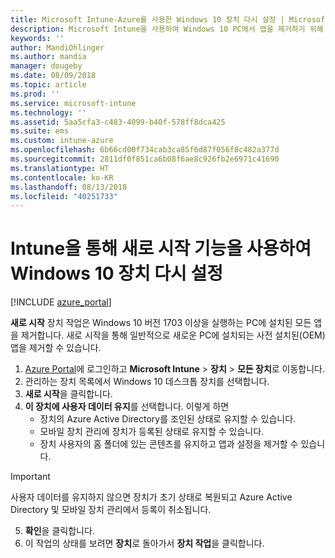 ```yaml
---
title: Microsoft Intune-Azure를 사용한 Windows 10 장치 다시 설정 | Microsoft Docs
description: Microsoft Intune을 사용하여 Windows 10 PC에서 앱을 제거하기 위해 새로 시작을 사용합니다.
keywords: ''
author: MandiOhlinger
ms.author: mandia
manager: dougeby
ms.date: 08/09/2018
ms.topic: article
ms.prod: ''
ms.service: microsoft-intune
ms.technology: ''
ms.assetid: 5aa5cfa3-c483-4099-b40f-578ff8dca425
ms.suite: ems
ms.custom: intune-azure
ms.openlocfilehash: 6b66cd00f734cab3ca85f6d87f056f8c482a377d
ms.sourcegitcommit: 2811df0f851ca6b08f6ae8c926fb2e6971c41690
ms.translationtype: HT
ms.contentlocale: ko-KR
ms.lasthandoff: 08/13/2018
ms.locfileid: "40251733"
---
```

# <a name="use-fresh-start-to-reset-windows-10-devices-with-intune"></a>Intune을 통해 새로 시작 기능을 사용하여 Windows 10 장치 다시 설정


[!INCLUDE [azure_portal](./includes/azure_portal.md)]

**새로 시작** 장치 작업은 Windows 10 버전 1703 이상을 실행하는 PC에 설치된 모든 앱을 제거합니다. 새로 시작을 통해 일반적으로 새로운 PC에 설치되는 사전 설치된(OEM) 앱을 제거할 수 있습니다.  

1. [Azure Portal](https://portal.azure.com)에 로그인하고 **Microsoft Intune** > **장치** > **모든 장치**로 이동합니다.
2. 관리하는 장치 목록에서 Windows 10 데스크톱 장치를 선택합니다.
3. **새로 시작**을 클릭합니다. 
4. **이 장치에 사용자 데이터 유지**를 선택합니다. 이렇게 하면
   * 장치의 Azure Active Directory를 조인된 상태로 유지할 수 있습니다.
    * 모바일 장치 관리에 장치가 등록된 상태로 유지할 수 있습니다. 
    * 장치 사용자의 홈 폴더에 있는 콘텐츠를 유지하고 앱과 설정을 제거할 수 있습니다.  
  > [!IMPORTANT]
 > 사용자 데이터를 유지하지 않으면 장치가 초기 상태로 복원되고 Azure Active Directory 및 모바일 장치 관리에서 등록이 취소됩니다. 
 
5. **확인**을 클릭합니다.   
6. 이 작업의 상태를 보려면 **장치**로 돌아가서 **장치 작업**을 클릭합니다.  
